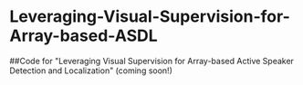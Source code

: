 # Leveraging-Visual-Supervision-for-Array-based-ASDL

##Code for "Leveraging Visual Supervision for Array-based Active Speaker Detection and Localization" (coming soon!)
